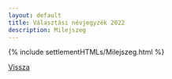 ```yaml
---
layout: default
title: Választási névjegyzék 2022
description: Milejszeg
---
```


{% include settlementHTMLs/Milejszeg.html %}

[Vissza](../)